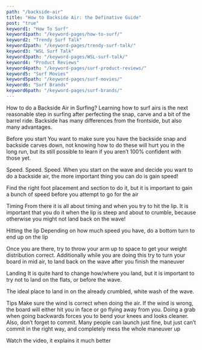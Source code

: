 ```yaml
---
path: "/backside-air"
title: "How to Backside Air: the Definative Guide"
post: "true"
keyword1: "How To Surf"
keyword1path: "/keyword-pages/how-to-surf/"
keyword2: "Trendy Surf Talk"
keyword2path: "/keyword-pages/trendy-surf-talk/"
keyword3: "WSL Surf Talk"
keyword3path: "/keyword-pages/WSL-surf-talk/"
keyword4: "Product Reviews"
keyword4path: "/keyword-pages/surf-product-reviews/"
keyword5: "Surf Movies"
keyword5path: "/keyword-pages/surf-movies/"
keyword6: "Surf Brands"
keyword6path: "/keyword-pages/surf-brands/"
---
```


How to do a Backside Air in Surfing?
Learning how to surf airs is the next reasonable step in surfing after perfecting the snap, carve and a bit of the barrel ride. Backside has many differences from the frontside, but also many advantages.

Before you start
You want to make sure you have the backside snap and backside carves down, not knowing how to do these will hurt you in the long run, but its still possible to learn if you aren’t 100% confident with those yet.

Speed. Speed. Speed.
When you start on the wave and decide you want to do a backside air, the more important thing you can do is gain speed! 

Find the right foot placement and section to do it, but it is important to gain a bunch of speed before you attempt to go for the air

Timing
From there it is all about timing and when you try to hit the lip. It is important that you do it when the lip is steep and about to crumble, because otherwise you might not land back on the wave!

Hitting the lip
Depending on how much speed you have, do a bottom turn to end up on the lip

Once you are there, try to throw your arm up to space to get your weight distribution correct. Additionally while you are doing this try to turn your board in mid air, to land back on the wave after you finish the maneuver

Landing
It is quite hard to change how/where you land, but it is important to try not to land on the flats, or before the wave.

The ideal place to land in on the already crumbled, white wash of the wave.

Tips
Make sure the wind is correct when doing the air. If the wind is wrong, the board will either hit you in face or go flying away from you.
Doing a grab when going backwards forces you to bend your knees and looks cleaner.
Also, don’t forget to commit. Many people can launch just fine, but just can’t commit in the right way, and completely mess the whole maneuver up


Watch the video, it explains it much better
